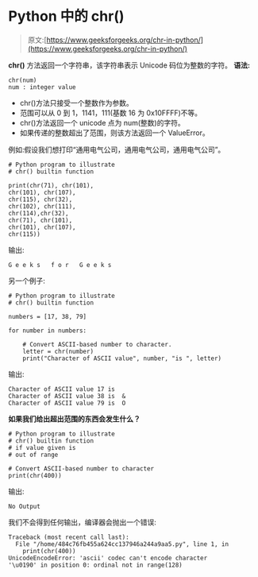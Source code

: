 # Python 中的 chr()

> 原文:[https://www.geeksforgeeks.org/chr-in-python/](https://www.geeksforgeeks.org/chr-in-python/)

**chr()** 方法返回一个字符串，该字符串表示 Unicode 码位为整数的字符。
**语法:**

```
chr(num)
num : integer value

```

*   chr()方法只接受一个整数作为参数。
*   范围可以从 0 到 1，1141，111(基数 16 为 0x10FFFF)不等。
*   chr()方法返回一个 unicode 点为 num(整数)的字符。
*   如果传递的整数超出了范围，则该方法返回一个 ValueError。

例如:假设我们想打印“通用电气公司，通用电气公司，通用电气公司”。

```
# Python program to illustrate 
# chr() builtin function

print(chr(71), chr(101),
chr(101), chr(107),
chr(115), chr(32),
chr(102), chr(111),
chr(114),chr(32),
chr(71), chr(101),
chr(101), chr(107), 
chr(115))
```

输出:

```
G e e k s   f o r   G e e k s

```

另一个例子:

```
# Python program to illustrate 
# chr() builtin function

numbers = [17, 38, 79]

for number in numbers:

    # Convert ASCII-based number to character.
    letter = chr(number)
    print("Character of ASCII value", number, "is ", letter)
```

输出:

```
Character of ASCII value 17 is  
Character of ASCII value 38 is  &
Character of ASCII value 79 is  O
```

**如果我们给出超出范围的东西会发生什么？**

```
# Python program to illustrate 
# chr() builtin function
# if value given is 
# out of range

# Convert ASCII-based number to character
print(chr(400))
```

输出:

```
No Output

```

我们不会得到任何输出，编译器会抛出一个错误:

```
Traceback (most recent call last):
  File "/home/484c76fb455a624cc137946a244a9aa5.py", line 1, in 
    print(chr(400))
UnicodeEncodeError: 'ascii' codec can't encode character 
'\u0190' in position 0: ordinal not in range(128)

```